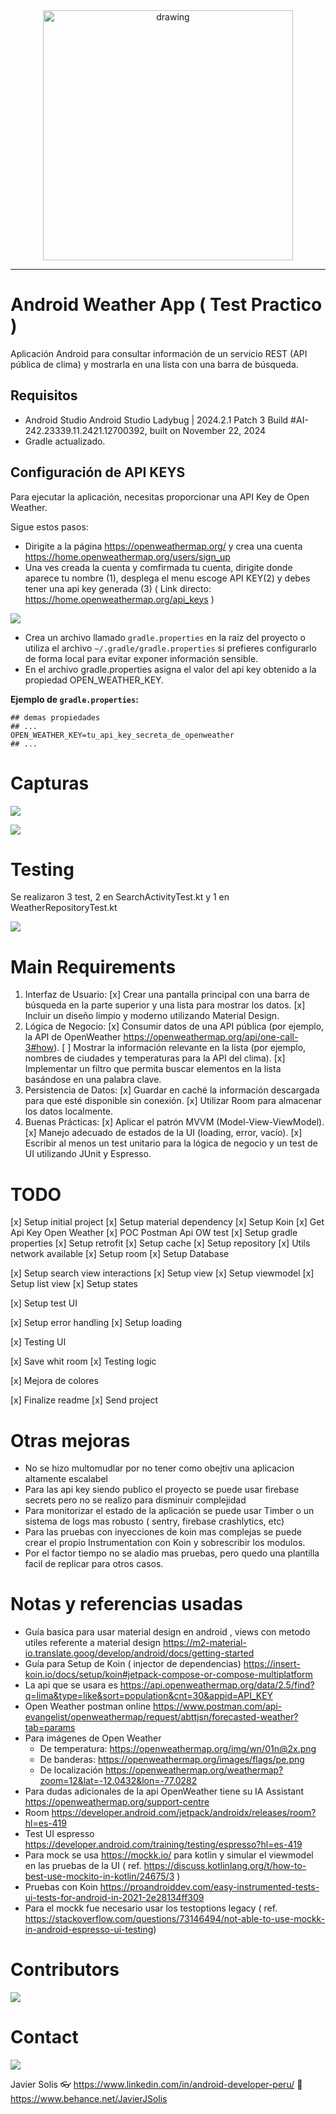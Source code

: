
<div align="center">
    <img src=".readme_images/logo.webp" width="400" align="center" alt="drawing"/>
</div>

---

# **Android Weather App** ( Test Practico )

Aplicación Android para consultar información de un servicio REST (API pública de clima) y mostrarla en una lista con una barra de búsqueda.

## **Requisitos**

- Android Studio Android Studio Ladybug | 2024.2.1 Patch 3
  Build #AI-242.23339.11.2421.12700392, built on November 22, 2024
- Gradle actualizado.


## Configuración de API KEYS

Para ejecutar la aplicación, necesitas proporcionar una API Key de Open Weather.

Sigue estos pasos:
- Dirigite a la página https://openweathermap.org/ y crea una cuenta https://home.openweathermap.org/users/sign_up
- Una ves creada la cuenta y comfirmada tu cuenta, dirigite donde aparece tu nombre (1), desplega el menu escoge API KEY(2) y debes tener una  api key generada (3) ( Link directo: https://home.openweathermap.org/api_keys )
 
![](.readme_images/capture_api_key_openweather.png)

- Crea un archivo llamado `gradle.properties` en la raíz del proyecto o utiliza el archivo `~/.gradle/gradle.properties` si prefieres configurarlo de forma local para evitar exponer información sensible.
- En el archivo gradle.properties asigna el valor del api key obtenido a la propiedad OPEN_WEATHER_KEY.

**Ejemplo de `gradle.properties`:**

```properties
## demas propiedades
## ...
OPEN_WEATHER_KEY=tu_api_key_secreta_de_openweather
## ...
```

# Capturas

![](.readme_images/main.png)

![](.readme_images/result.png)


# Testing

Se realizaron  3 test, 2 en SearchActivityTest.kt y 1 en WeatherRepositoryTest.kt

![](.readme_images/test.png)



# Main Requirements

1. Interfaz de Usuario:
   [x] Crear una pantalla principal con una barra de búsqueda en la parte superior y
   una lista para mostrar los datos.
   [x] Incluir un diseño limpio y moderno utilizando Material Design.
2. Lógica de Negocio:
   [x] Consumir datos de una API pública (por ejemplo, la API de OpenWeather
   https://openweathermap.org/api/one-call-3#how).
   [ ] Mostrar la información relevante en la lista (por ejemplo, nombres de
   ciudades y temperaturas para la API del clima).
   [x] Implementar un filtro que permita buscar elementos en la lista basándose en
   una palabra clave.
3. Persistencia de Datos:
   [x] Guardar en caché la información descargada para que esté disponible sin conexión.
   [x] Utilizar Room para almacenar los datos localmente.
4. Buenas Prácticas:
   [x] Aplicar el patrón MVVM (Model-View-ViewModel).
   [x] Manejo adecuado de estados de la UI (loading, error, vacío).
   [x] Escribir al menos un test unitario para la lógica de negocio y un test de UI
   utilizando JUnit y Espresso.

# TODO

[x] Setup initial project
[x] Setup material dependency
[x] Setup Koin
[x] Get Api Key Open Weather
[x] POC Postman Api OW test
[x] Setup gradle properties
[x] Setup retrofit
[x] Setup cache
[x] Setup repository
[x] Utils network available
[x] Setup room
[x] Setup Database

[x] Setup search view interactions
[x] Setup view
[x] Setup viewmodel
[x] Setup list view
[x] Setup states

[x] Setup test UI

[x] Setup error handling
[x] Setup loading

[x] Testing UI

[x] Save whit room
[x] Testing logic

[x] Mejora de colores

[x] Finalize readme
[x] Send project




# Otras mejoras

- No se hizo multomudlar por no tener como obejtiv una aplicacion altamente escalabel
- Para las api key siendo publico el proyecto se puede usar firebase secrets pero no se realizo para disminuir complejidad
- Para monitorizar el estado de la aplicación se puede usar Timber o un sistema de logs mas robusto ( sentry, firebase crashlytics, etc)
- Para las pruebas con inyecciones de koin mas complejas se puede crear el propio Instrumentation con Koin y sobrescribir los modulos.
- Por el factor tiempo no se aladio mas pruebas, pero quedo una plantilla facil de replicar para otros casos.


# Notas y referencias usadas

- Guía basica para usar material design en android , views con metodo utiles referente a material design https://m2-material-io.translate.goog/develop/android/docs/getting-started
- Guía para Setup de Koin ( injector de dependencias) https://insert-koin.io/docs/setup/koin#jetpack-compose-or-compose-multiplatform
- La api que se usara es https://api.openweathermap.org/data/2.5/find?q=lima&type=like&sort=population&cnt=30&appid=API_KEY
- Open Weather postman online https://www.postman.com/api-evangelist/openweathermap/request/abttjsn/forecasted-weather?tab=params
- Para imágenes de Open Weather
  - De temperatura: https://openweathermap.org/img/wn/01n@2x.png
  - De banderas: https://openweathermap.org/images/flags/pe.png
  - De localización https://openweathermap.org/weathermap?zoom=12&lat=-12.0432&lon=-77.0282
- Para dudas adicionales de la api OpenWeather tiene su IA Assistant https://openweathermap.org/support-centre
- Room https://developer.android.com/jetpack/androidx/releases/room?hl=es-419
- Test UI espresso https://developer.android.com/training/testing/espresso?hl=es-419
- Para mock se usa https://mockk.io/ para kotlin y simular el viewmodel en las pruebas de la UI ( ref. https://discuss.kotlinlang.org/t/how-to-best-use-mockito-in-kotlin/24675/3 )
- Pruebas con Koin https://proandroiddev.com/easy-instrumented-tests-ui-tests-for-android-in-2021-2e28134ff309
- Para el mockk fue necesario usar los testoptions legacy ( ref. https://stackoverflow.com/questions/73146494/not-able-to-use-mockk-in-android-espresso-ui-testing)

# Contributors

![](.readme_images/coffee_img.png)

# Contact

![](.readme_images/contact_img.png)

Javier Solis
👓 https://www.linkedin.com/in/android-developer-peru/
💼 https://www.behance.net/JavierJSolis